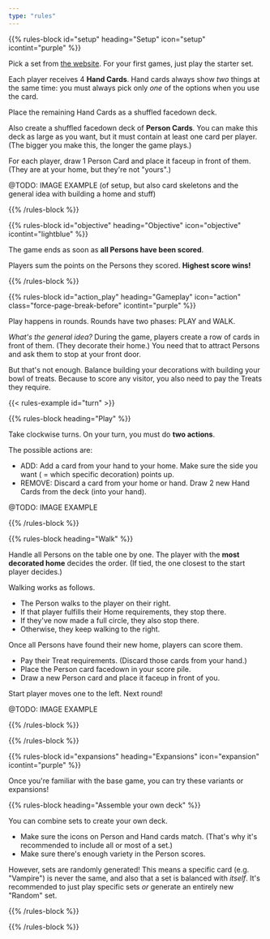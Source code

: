 ```yaml
---
type: "rules"
---
```


{{% rules-block id="setup" heading="Setup" icon="setup" icontint="purple" %}}

Pick a set from [the website](https://pandaqi.com/pumpkin-patrol). For your first games, just play the starter set.

Each player receives 4 **Hand Cards**. Hand cards always show _two_ things at the same time: you must always pick only _one_ of the options when you use the card.

Place the remaining Hand Cards as a shuffled facedown deck.

Also create a shuffled facedown deck of **Person Cards**. You can make this deck as large as you want, but it must contain at least one card per player. (The bigger you make this, the longer the game plays.)

For each player, draw 1 Person Card and place it faceup in front of them. (They are at your home, but they're not "yours".)

@TODO: IMAGE EXAMPLE (of setup, but also card skeletons and the general idea with building a home and stuff)

{{% /rules-block %}}

{{% rules-block id="objective" heading="Objective" icon="objective" icontint="lightblue" %}}

The game ends as soon as **all Persons have been scored**. 

Players sum the points on the Persons they scored. **Highest score wins!**

{{% /rules-block %}}

{{% rules-block id="action_play" heading="Gameplay" icon="action" class="force-page-break-before" icontint="purple" %}}

Play happens in rounds. Rounds have two phases: PLAY and WALK.

_What's the general idea?_ During the game, players create a row of cards in front of them. (They decorate their home.) You need that to attract Persons and ask them to stop at your front door.

But that's not enough. Balance building your decorations with building your bowl of treats. Because to score any visitor, you also need to pay the Treats they require.

{{< rules-example id="turn" >}}

{{% rules-block heading="Play" %}}

Take clockwise turns. On your turn, you must do **two actions**. 

The possible actions are:
* ADD: Add a card from your hand to your home. Make sure the side you want ( = which specific decoration) points up.
* REMOVE: Discard a card from your home or hand. Draw 2 new Hand Cards from the deck (into your hand).

@TODO: IMAGE EXAMPLE

{{% /rules-block %}}

{{% rules-block heading="Walk" %}}

Handle all Persons on the table one by one. The player with the **most decorated home** decides the order. (If tied, the one closest to the start player decides.)

Walking works as follows.

* The Person walks to the player on their right.
* If that player fulfills their Home requirements, they stop there.
* If they've now made a full circle, they also stop there.
* Otherwise, they keep walking to the right.

Once all Persons have found their new home, players can score them.

* Pay their Treat requirements. (Discard those cards from your hand.)
* Place the Person card facedown in your score pile.
* Draw a new Person card and place it faceup in front of you.

Start player moves one to the left. Next round!

@TODO: IMAGE EXAMPLE

{{% /rules-block %}}

{{% /rules-block %}}

<!--- @TODO: This game will probably not have expansions, so just make this a list of small variants and that's it? -->
{{% rules-block id="expansions" heading="Expansions" icon="expansion"  icontint="purple" %}}

Once you're familiar with the base game, you can try these variants or expansions!

{{% rules-block heading="Assemble your own deck" %}}

You can combine sets to create your own deck.

* Make sure the icons on Person and Hand cards match. (That's why it's recommended to include all or most of a set.)
* Make sure there's enough variety in the Person scores.

However, sets are randomly generated! This means a specific card (e.g. "Vampire") is never the same, and also that a set is balanced with _itself_. It's recommended to just play specific sets _or_ generate an entirely new "Random" set.

{{% /rules-block %}}

{{% /rules-block %}}